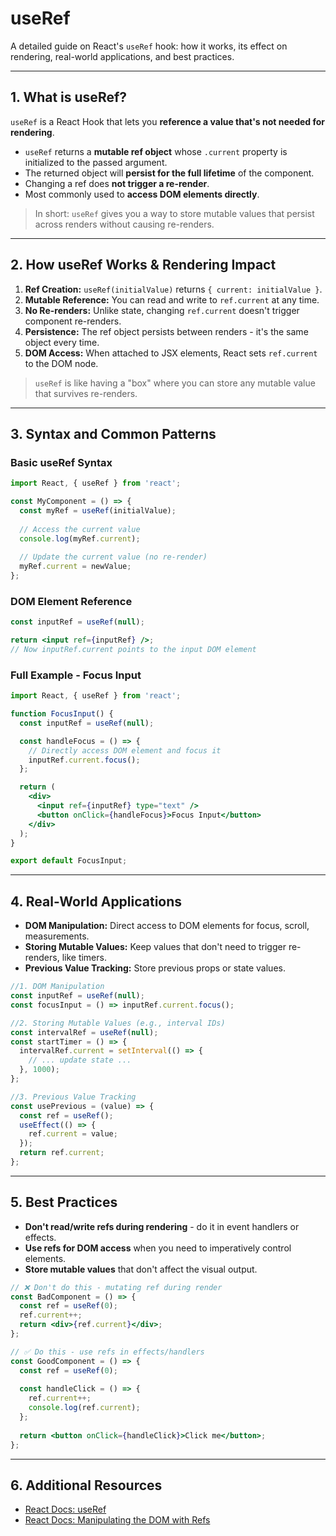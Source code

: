 # useRef 

A detailed guide on React's `useRef` hook: how it works, its effect on rendering, real-world applications, and best practices.

---

## 1. What is useRef?

`useRef` is a React Hook that lets you **reference a value that's not needed for rendering**.

- `useRef` returns a **mutable ref object** whose `.current` property is initialized to the passed argument.
- The returned object will **persist for the full lifetime** of the component.
- Changing a ref does **not trigger a re-render**.
- Most commonly used to **access DOM elements directly**.

> In short: `useRef` gives you a way to store mutable values that persist across renders without causing re-renders.

---

## 2. How useRef Works & Rendering Impact

1. **Ref Creation:** `useRef(initialValue)` returns `{ current: initialValue }`.
2. **Mutable Reference:** You can read and write to `ref.current` at any time.
3. **No Re-renders:** Unlike state, changing `ref.current` doesn't trigger component re-renders.
4. **Persistence:** The ref object persists between renders - it's the same object every time.
5. **DOM Access:** When attached to JSX elements, React sets `ref.current` to the DOM node.

> `useRef` is like having a "box" where you can store any mutable value that survives re-renders.

---

## 3. Syntax and Common Patterns

### Basic useRef Syntax

```jsx
import React, { useRef } from 'react';

const MyComponent = () => {
  const myRef = useRef(initialValue);
  
  // Access the current value
  console.log(myRef.current);
  
  // Update the current value (no re-render)
  myRef.current = newValue;
};
```

### DOM Element Reference

```jsx
const inputRef = useRef(null);

return <input ref={inputRef} />;
// Now inputRef.current points to the input DOM element
```

### Full Example - Focus Input

```jsx
import React, { useRef } from 'react';

function FocusInput() {
  const inputRef = useRef(null);

  const handleFocus = () => {
    // Directly access DOM element and focus it
    inputRef.current.focus();
  };

  return (
    <div>
      <input ref={inputRef} type="text" />
      <button onClick={handleFocus}>Focus Input</button>
    </div>
  );
}

export default FocusInput;
```

---

## 4. Real-World Applications

- **DOM Manipulation:** Direct access to DOM elements for focus, scroll, measurements.
- **Storing Mutable Values:** Keep values that don't need to trigger re-renders, like timers.
- **Previous Value Tracking:** Store previous props or state values.

```jsx
//1. DOM Manipulation
const inputRef = useRef(null);
const focusInput = () => inputRef.current.focus();

//2. Storing Mutable Values (e.g., interval IDs)
const intervalRef = useRef(null);
const startTimer = () => {
  intervalRef.current = setInterval(() => {
    // ... update state ...
  }, 1000);
};

//3. Previous Value Tracking
const usePrevious = (value) => {
  const ref = useRef();
  useEffect(() => {
    ref.current = value;
  });
  return ref.current;
};
```

---

## 5. Best Practices

- **Don't read/write refs during rendering** - do it in event handlers or effects.
- **Use refs for DOM access** when you need to imperatively control elements.
- **Store mutable values** that don't affect the visual output.

```jsx
// ❌ Don't do this - mutating ref during render
const BadComponent = () => {
  const ref = useRef(0);
  ref.current++; 
  return <div>{ref.current}</div>;
};

// ✅ Do this - use refs in effects/handlers
const GoodComponent = () => {
  const ref = useRef(0);
  
  const handleClick = () => {
    ref.current++; 
    console.log(ref.current);
  };
  
  return <button onClick={handleClick}>Click me</button>;
};
```

---

## 6. Additional Resources

- [React Docs: useRef](https://react.dev/reference/react/useRef)
- [React Docs: Manipulating the DOM with Refs](https://react.dev/learn/manipulating-the-dom-with-refs)
